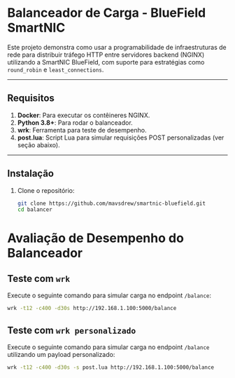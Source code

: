 # Balanceador de Carga - BlueField SmartNIC

Este projeto demonstra como usar a programabilidade de infraestruturas de rede para distribuir tráfego HTTP entre servidores backend (NGINX) utilizando a SmartNIC BlueField, com suporte para estratégias como `round_robin` e `least_connections`.

---

## Requisitos

1. **Docker**: Para executar os contêineres NGINX.
2. **Python 3.8+**: Para rodar o balanceador.
3. **wrk**: Ferramenta para teste de desempenho.
4. **post.lua**: Script Lua para simular requisições POST personalizadas (ver seção abaixo).

---

## Instalação

1. Clone o repositório:
   ```bash
   git clone https://github.com/mavsdrew/smartnic-bluefield.git
   cd balancer

# Avaliação de Desempenho do Balanceador

## Teste com `wrk`
Execute o seguinte comando para simular carga no endpoint `/balance`:

```bash
wrk -t12 -c400 -d30s http://192.168.1.100:5000/balance
```

## Teste com `wrk personalizado`
Execute o seguinte comando para simular carga no endpoint `/balance` utilizando um payload personalizado:

```bash
wrk -t12 -c400 -d30s -s post.lua http://192.168.1.100:5000/balance
```